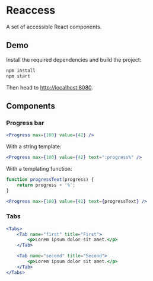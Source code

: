 Reaccess
========

A set of accessible React components.

Demo
----

Install the required dependencies and build the project:

```sh
npm install
npm start
```

Then head to [http://localhost:8080](http://localhost:8080).

Components
----------

### Progress bar

```jsx
<Progress max={100} value={42} />
```

With a string template:

```jsx
<Progress max={100} value={42} text=":progress%" />
```

With a templating function:

```jsx
function progressText(progress) {
	return progress + '%';
}

<Progress max={100} value={42} text={progressText} />
```

### Tabs

```jsx
<Tabs>
	<Tab name="first" title="First">
		<p>Lorem ipsum dolor sit amet.</p>
	</Tab>

	<Tab name="second" title="Second">
		<p>Lorem ipsum dolor sit amet.</p>
	</Tab>
</Tabs>
```
